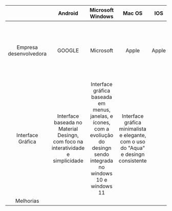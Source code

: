|                | Android | Microsoft Windows | Mac OS | IOS | Linux |
| :------------: | :-------: | :-----------------: | :------: | :---: | :------:| 
| Empresa desenvolvedora | GOOGLE | Microsoft | Apple | Apple | Software de código aberto criado por Linus Torvads, e editado pela comunidade de usuários|
| Interface Gráfica | Interface baseada no Material Desingn, com foco na interatividade e simplicidade | Interface gráfica baseada em menus, janelas, e ícones, com a evoliução do desingn sendo integrada no windows 10 e windows 11 | Interface gráfica minimalista e elegante, com o uso do "Aqua" e desingn consistente | 
| Melhorias |
